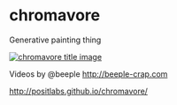 # chromavore
Generative painting thing

[![chromavore title image](http://positlabs.github.io/chromavore/chromavore.jpg)](http://positlabs.github.io/chromavore/)

Videos by @beeple http://beeple-crap.com

http://positlabs.github.io/chromavore/
